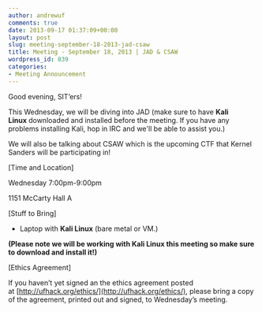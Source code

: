 ```yaml
---
author: andrewuf
comments: true
date: 2013-09-17 01:37:09+00:00
layout: post
slug: meeting-september-18-2013-jad-csaw
title: Meeting - September 18, 2013 | JAD & CSAW
wordpress_id: 839
categories:
- Meeting Announcement
---
```


Good evening, SIT’ers!







This Wednesday, we will be diving into JAD (make sure to have **Kali Linux** downloaded and installed before the meeting. If you have any problems installing Kali, hop in IRC and we'll be able to assist you.)







We will also be talking about CSAW which is the upcoming CTF that Kernel Sanders will be participating in!







[Time and Location]




Wednesday 7:00pm-9:00pm




1151 McCarty Hall A







[Stuff to Bring]




- Laptop with **Kali Linux** (bare metal or VM.)




**(Please note we will be working with Kali Linux this meeting so make sure to download and install it!)**







[Ethics Agreement]




If you haven’t yet signed an the ethics agreement posted at [http://ufhack.org/ethics/](http://ufhack.org/ethics/), please bring a copy of the agreement, printed out and signed, to Wednesday’s meeting.
